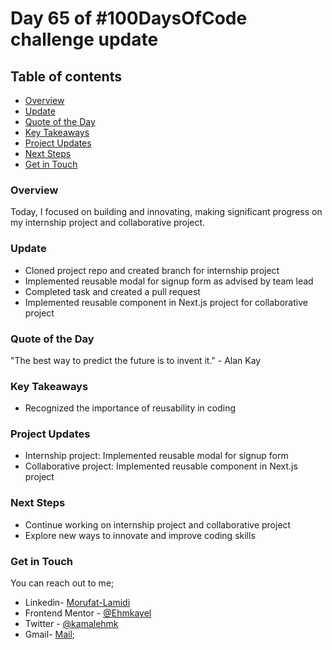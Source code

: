 # Day 65 of #100DaysOfCode challenge update

## Table of contents
- [Overview](#overview)
- [Update](#update)
- [Quote of the Day](#quote-of-the-day)
- [Key Takeaways](#key-takeaways)
- [Project Updates](#project-updates)
- [Next Steps](#next-steps)
- [Get in Touch](#get-in-touch)

### Overview

Today, I focused on building and innovating, making significant progress on my internship project and collaborative project.

### Update

- Cloned project repo and created branch for internship project
- Implemented reusable modal for signup form as advised by team lead
- Completed task and created a pull request
- Implemented reusable component in Next.js project for collaborative project

### Quote of the Day

"The best way to predict the future is to invent it." - Alan Kay

### Key Takeaways

- Recognized the importance of reusability in coding

### Project Updates

- Internship project: Implemented reusable modal for signup form
- Collaborative project: Implemented reusable component in Next.js project

### Next Steps

- Continue working on internship project and collaborative project
- Explore new ways to innovate and improve coding skills

### Get in Touch

You can reach out to me;
 - Linkedin- [Morufat-Lamidi](https://linkedin.com/in/morufat-lamidi)
 - Frontend Mentor - [@Ehmkayel](https://www.frontendmentor.io/profile/Ehmkayel)
 - Twitter - [@kamalehmk](https://www.twitter.com/kamalehmk)
 - Gmail- [Mail](mailto:lamidimorufat0@gmail.com);